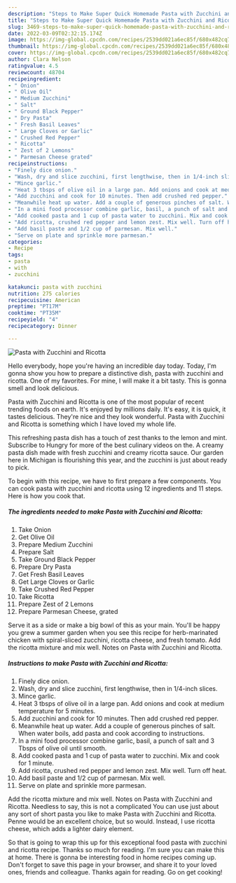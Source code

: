 ```yaml
---
description: "Steps to Make Super Quick Homemade Pasta with Zucchini and Ricotta"
title: "Steps to Make Super Quick Homemade Pasta with Zucchini and Ricotta"
slug: 3469-steps-to-make-super-quick-homemade-pasta-with-zucchini-and-ricotta
date: 2022-03-09T02:32:15.174Z
image: https://img-global.cpcdn.com/recipes/2539dd021a6ec85f/680x482cq70/pasta-with-zucchini-and-ricotta-recipe-main-photo.jpg
thumbnail: https://img-global.cpcdn.com/recipes/2539dd021a6ec85f/680x482cq70/pasta-with-zucchini-and-ricotta-recipe-main-photo.jpg
cover: https://img-global.cpcdn.com/recipes/2539dd021a6ec85f/680x482cq70/pasta-with-zucchini-and-ricotta-recipe-main-photo.jpg
author: Clara Nelson
ratingvalue: 4.5
reviewcount: 48704
recipeingredient:
- " Onion"
- " Olive Oil"
- " Medium Zucchini"
- " Salt"
- " Ground Black Pepper"
- " Dry Pasta"
- " Fresh Basil Leaves"
- " Large Cloves or Garlic"
- " Crushed Red Pepper"
- " Ricotta"
- " Zest of 2 Lemons"
- " Parmesan Cheese grated"
recipeinstructions:
- "Finely dice onion."
- "Wash, dry and slice zucchini, first lengthwise, then in 1/4-inch slices."
- "Mince garlic."
- "Heat 3 tbsps of olive oil in a large pan. Add onions and cook at medium temperature for 5 minutes."
- "Add zucchini and cook for 10 minutes. Then add crushed red pepper."
- "Meanwhile heat up water. Add a couple of generous pinches of salt. When water boils, add pasta and cook according to instructions."
- "In a mini food processor combine garlic, basil, a punch of salt and 3 Tbsps of olive oil until smooth."
- "Add cooked pasta and 1 cup of pasta water to zucchini. Mix and cook for 1 minute."
- "Add ricotta, crushed red pepper and lemon zest. Mix well. Turn off heat."
- "Add basil paste and 1/2 cup of parmesan. Mix well."
- "Serve on plate and sprinkle more parmesan."
categories:
- Recipe
tags:
- pasta
- with
- zucchini

katakunci: pasta with zucchini 
nutrition: 275 calories
recipecuisine: American
preptime: "PT17M"
cooktime: "PT35M"
recipeyield: "4"
recipecategory: Dinner

---
```



![Pasta with Zucchini and Ricotta](https://img-global.cpcdn.com/recipes/2539dd021a6ec85f/680x482cq70/pasta-with-zucchini-and-ricotta-recipe-main-photo.jpg)

Hello everybody, hope you're having an incredible day today. Today, I'm gonna show you how to prepare a distinctive dish, pasta with zucchini and ricotta. One of my favorites. For mine, I will make it a bit tasty. This is gonna smell and look delicious.

Pasta with Zucchini and Ricotta is one of the most popular of recent trending foods on earth. It's enjoyed by millions daily. It's easy, it is quick, it tastes delicious. They're nice and they look wonderful. Pasta with Zucchini and Ricotta is something which I have loved my whole life.

This refreshing pasta dish has a touch of zest thanks to the lemon and mint. Subscribe to Hungry for more of the best culinary videos on the. A creamy pasta dish made with fresh zucchini and creamy ricotta sauce. Our garden here in Michigan is flourishing this year, and the zucchini is just about ready to pick.


To begin with this recipe, we have to first prepare a few components. You can cook pasta with zucchini and ricotta using 12 ingredients and 11 steps. Here is how you cook that.

<!--inarticleads1-->

##### The ingredients needed to make Pasta with Zucchini and Ricotta:

1. Take  Onion
1. Get  Olive Oil
1. Prepare  Medium Zucchini
1. Prepare  Salt
1. Take  Ground Black Pepper
1. Prepare  Dry Pasta
1. Get  Fresh Basil Leaves
1. Get  Large Cloves or Garlic
1. Take  Crushed Red Pepper
1. Take  Ricotta
1. Prepare  Zest of 2 Lemons
1. Prepare  Parmesan Cheese, grated


Serve it as a side or make a big bowl of this as your main. You&#39;ll be happy you grew a summer garden when you see this recipe for herb-marinated chicken with spiral-sliced zucchini, ricotta cheese, and fresh tomato. Add the ricotta mixture and mix well. Notes on Pasta with Zucchini and Ricotta. 

<!--inarticleads2-->

##### Instructions to make Pasta with Zucchini and Ricotta:

1. Finely dice onion.
1. Wash, dry and slice zucchini, first lengthwise, then in 1/4-inch slices.
1. Mince garlic.
1. Heat 3 tbsps of olive oil in a large pan. Add onions and cook at medium temperature for 5 minutes.
1. Add zucchini and cook for 10 minutes. Then add crushed red pepper.
1. Meanwhile heat up water. Add a couple of generous pinches of salt. When water boils, add pasta and cook according to instructions.
1. In a mini food processor combine garlic, basil, a punch of salt and 3 Tbsps of olive oil until smooth.
1. Add cooked pasta and 1 cup of pasta water to zucchini. Mix and cook for 1 minute.
1. Add ricotta, crushed red pepper and lemon zest. Mix well. Turn off heat.
1. Add basil paste and 1/2 cup of parmesan. Mix well.
1. Serve on plate and sprinkle more parmesan.


Add the ricotta mixture and mix well. Notes on Pasta with Zucchini and Ricotta. Needless to say, this is not a complicated You can use just about any sort of short pasta you like to make Pasta with Zucchini and Ricotta. Penne would be an excellent choice, but so would. Instead, I use ricotta cheese, which adds a lighter dairy element. 

So that is going to wrap this up for this exceptional food pasta with zucchini and ricotta recipe. Thanks so much for reading. I'm sure you can make this at home. There is gonna be interesting food in home recipes coming up. Don't forget to save this page in your browser, and share it to your loved ones, friends and colleague. Thanks again for reading. Go on get cooking!
